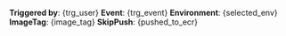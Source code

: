 **Triggered by**: {trg_user}
**Event**: {trg_event}
**Environment**: {selected_env}
**ImageTag**: {image_tag}
**SkipPush**: {pushed_to_ecr}